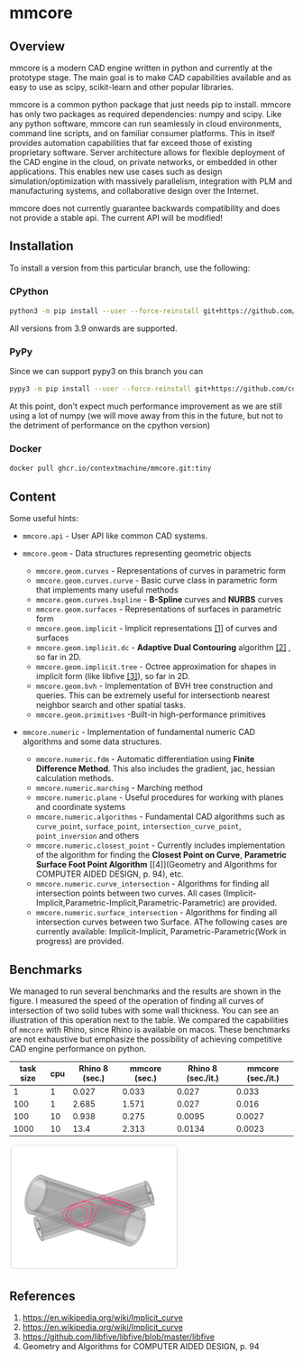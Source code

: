 # mmcore
## Overview
mmcore is a modern CAD engine written in python and currently at the prototype stage. The main goal is to make CAD capabilities available and as easy to use as scipy, scikit-learn and other popular libraries. 

mmcore is a common python package that just needs pip to install. mmcore has only two packages as required dependencies: numpy and scipy. Like any python software, mmcore can run seamlessly in cloud environments, command line scripts, and on familiar consumer platforms. This in itself provides automation capabilities that far exceed those of existing proprietary software. Server architecture allows for flexible deployment of the CAD engine in the cloud, on private networks, or embedded in other applications. This enables new use cases such as design simulation/optimization with massively parallelism, integration with PLM and manufacturing systems, and collaborative design over the Internet.


mmcore does not currently guarantee backwards compatibility and does not provide a stable api. The current API will be modified!

## Installation

To install a version from this particular branch, use the following:

### CPython 

```bash
python3 -m pip install --user --force-reinstall git+https://github.com/contextmachine/mmcore.git@tiny
```
All versions from 3.9 onwards are supported.
### PyPy
Since we can support pypy3 on this branch you can 
```bash
pypy3 -m pip install --user --force-reinstall git+https://github.com/contextmachine/mmcore.git@tiny
```
At this point, don't expect much performance improvement as we are still using a lot of numpy (we will move away from this in the future, but not to the detriment of performance on the cpython version)
### Docker
```bash
docker pull ghcr.io/contextmachine/mmcore.git:tiny
```


## Content
Some useful hints:
- `mmcore.api` - User API like common CAD systems.

- `mmcore.geom` - Data structures representing geometric objects
  - `mmcore.geom.curves` - Representations of curves in parametric form
  - `mmcore.geom.curves.curve` - Basic curve class in parametric form that implements many useful methods
  - `mmcore.geom.curves.bspline` - **B-Spline** curves and **NURBS** curves
  - `mmcore.geom.surfaces` - Representations of surfaces in parametric form
  - `mmcore.geom.implicit` - Implicit representations [[1]](https://en.wikipedia.org/wiki/Implicit_curve)  of curves and surfaces  
  - `mmcore.geom.implicit.dc` - **Adaptive Dual Contouring** algorithm [[2]](https://www.cs.wustl.edu/~taoju/research/interfree_paper_final.pdf) , so far in 2D. 
  - `mmcore.geom.implicit.tree` - Octree approximation for shapes in implicit form (like libfive [[3]](https://github.com/libfive/libfive)), so far in 2D.  
  - `mmcore.geom.bvh` - Implementation of BVH tree construction and queries. This can be extremely useful for intersectionb nearest neighbor search and other spatial tasks. 
  - `mmcore.geom.primitives` -Built-in high-performance primitives 
- `mmcore.numeric` - Implementation of fundamental numeric CAD algorithms and some data structures. 
 
  - `mmcore.numeric.fdm` - Automatic differentiation using **Finite Difference Method**. This also includes the gradient, jac, hessian calculation methods.
  - `mmcore.numeric.marching` - Marching method
  - `mmcore.numeric.plane` - Useful procedures for working with planes and coordinate systems
  - `mmcore.numeric.algorithms` - Fundamental CAD algorithms such as `curve_point`, `surface_point`, `intersection_curve_point`, `point_inversion` and others
  - `mmcore.numeric.closest_point` - Currently includes implementation of the algorithm for finding the **Closest Point on Curve**, **Parametric Surface Foot Point Algorithm** [[4]](Geometry and Algorithms for COMPUTER AIDED DESIGN, p. 94), etc.
  - `mmcore.numeric.curve_intersection` - Algorithms for finding all intersection points between two curves. All cases (Implicit-Implicit,Parametric-Implicit,Parametric-Parametric) are provided.
  - `mmcore.numeric.surface_intersection` - Algorithms for finding all intersection curves between two Surface. AThe following cases are currently available: Implicit-Implicit, Parametric-Parametric(Work in progress) are provided.

## Benchmarks
We managed to run several benchmarks and the results are shown in the figure. I measured the speed of the operation of finding all curves of intersection of two solid tubes with some wall thickness. You can see an illustration of this operation next to the table. We compared the capabilities of `mmcore` with Rhino, since Rhino is available on macos. These benchmarks are not exhaustive but emphasize the possibility of achieving competitive CAD engine performance on python.

| task  size | cpu  | 	Rhino 8 (sec.) | 	mmcore (sec.) | 	 Rhino 8 (sec./it.)	 | mmcore (sec./it.) |
|------------|------|-----------------|----------------|-----------------------|-------------------|
| 1          | 	1	  | 0.027           | 	0.033         | 	0.027                | 	0.033            |
| 100        | 	1	  | 2.685           | 	1.571         | 	0.027                | 	0.016            |
| 100        | 	10	 | 0.938           | 	0.275         | 	0.0095               | 	0.0027           |
| 1000       | 	10	 | 13.4            | 	2.313         | 	0.0134               | 	0.0023           |
  
<img src="notes/images/implicit_tubes_intersection.png" width="300"/>


## References
1. https://en.wikipedia.org/wiki/Implicit_curve
2. https://en.wikipedia.org/wiki/Implicit_curve
3. https://github.com/libfive/libfive/blob/master/libfive
4. Geometry and Algorithms for COMPUTER AIDED DESIGN, p. 94
